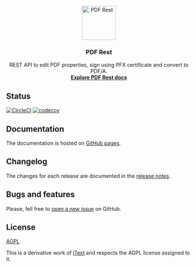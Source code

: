 <p align="center">
  <a href="https://marxjmoura.github.io/pdfrest">
    <img src="https://marxjmoura.github.io/pdfrest/img/logo.svg" alt="PDF Rest" width="92">
  </a>
  <h3 align="center">
    PDF Rest
  </h3>
  <p align="center">
    REST API to edit PDF properties, sign using PFX certificate and convert to PDF/A.
    <br>
    <a href="https://marxjmoura.github.io/pdfrest"><strong>Explore PDF Rest docs</strong></a>
  </p>
</p>

## Status

[![CircleCI](https://circleci.com/gh/marxjmoura/pdfrest.svg?style=shield)](https://circleci.com/gh/marxjmoura/pdfrest)
[![codecov](https://codecov.io/gh/marxjmoura/pdfrest/branch/master/graph/badge.svg)](https://codecov.io/gh/marxjmoura/pdfrest)

## Documentation

The documentation is hosted on [GitHub pages](https://marxjmoura.github.io/pdfrest).

## Changelog

The changes for each release are documented in the [release notes](https://github.com/marxjmoura/pdfrest/releases).

## Bugs and features

Please, fell free to [open a new issue](https://github.com/marxjmoura/pdfrest/issues) on GitHub.

## License

[AGPL](https://github.com/marxjmoura/pdfrest/blob/master/LICENSE)

This is a derivative work of [iText](https://github.com/itext) and respects the AGPL license assigned to it.
